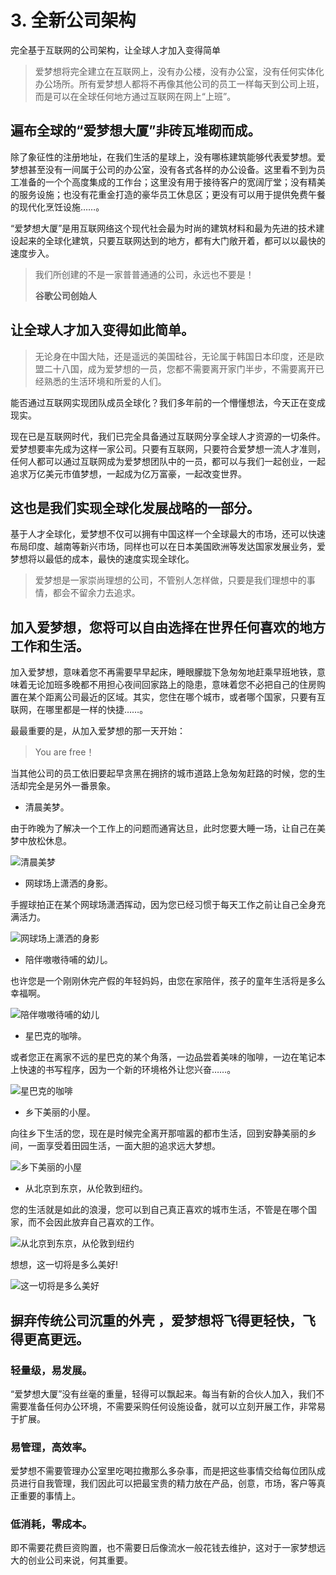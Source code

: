 # 3. 全新公司架构

完全基于互联网的公司架构，让全球人才加入变得简单

>爱梦想将完全建立在互联网上，没有办公楼，没有办公室，没有任何实体化办公场所。所有爱梦想人都将不再像其他公司的员工一样每天到公司上班，而是可以在全球任何地方通过互联网在网上“上班”。

## 遍布全球的“爱梦想大厦”非砖瓦堆砌而成。

除了象征性的注册地址，在我们生活的星球上，没有哪栋建筑能够代表爱梦想。爱梦想甚至没有一间属于公司的办公室，没有各式各样的办公设备。这里看不到为员工准备的一个个高度集成的工作台；这里没有用于接待客户的宽阔厅堂；没有精美的服务设施；也没有花重金打造的豪华员工休息区；更没有可以用于提供免费午餐的现代化烹饪设施……。

“爱梦想大厦”是用互联网络这个现代社会最为时尚的建筑材料和最为先进的技术建设起来的全球化建筑，只要互联网达到的地方，都有大门敞开着，都可以以最快的速度步入。

>我们所创建的不是一家普普通通的公司，永远也不要是！
>
>**谷歌公司创始人**

## 让全球人才加入变得如此简单。

>无论身在中国大陆，还是遥远的美国硅谷，无论属于韩国日本印度，还是欧盟二十八国，成为爱梦想的一员，您都不需要离开家门半步，不需要离开已经熟悉的生活环境和所爱的人们。

能否通过互联网实现团队成员全球化？我们多年前的一个懵懂想法，今天正在变成现实。

现在已是互联网时代，我们已完全具备通过互联网分享全球人才资源的一切条件。爱梦想要率先成为这样一家公司。只要有互联网，只要符合爱梦想一流人才准则，任何人都可以通过互联网成为爱梦想团队中的一员，都可以与我们一起创业，一起追求万亿美元市值梦想，一起成为亿万富豪，一起改变世界。

## 这也是我们实现全球化发展战略的一部分。

基于人才全球化，爱梦想不仅可以拥有中国这样一个全球最大的市场，还可以快速布局印度、越南等新兴市场，同样也可以在日本美国欧洲等发达国家发展业务，爱梦想将以最低的成本，最快的速度实现全球化。

>爱梦想是一家崇尚理想的公司，不管别人怎样做，只要是我们理想中的事情，都会不留余力去追求。

## 加入爱梦想，您将可以自由选择在世界任何喜欢的地方工作和生活。

加入爱梦想，意味着您不再需要早早起床，睡眼朦胧下急匆匆地赶乘早班地铁，意味着无论加班多晚都不用担心夜间回家路上的隐患，意味着您不必把自己的住房购置在某个距离公司最近的区域。其实，您住在哪个城市，或者哪个国家，只要有互联网，在哪里都是一样的快捷……。

最最重要的是，从加入爱梦想的那一天开始：

>You are free！

当其他公司的员工依旧要起早贪黑在拥挤的城市道路上急匆匆赶路的时候，您的生活却完全是另外一番景象。

- 清晨美梦。

由于昨晚为了解决一个工作上的问题而通宵达旦，此时您要大睡一场，让自己在美梦中放松休息。

![清晨美梦](https://cdn.jsdelivr.net/gh/aomoxo/aomoxo-plan@latest/images/sleeping.jpg)

- 网球场上潇洒的身影。

手握球拍正在某个网球场潇洒挥动，因为您已经习惯于每天工作之前让自己全身充满活力。

![网球场上潇洒的身影](https://cdn.jsdelivr.net/gh/aomoxo/aomoxo-plan@latest/images/tennis.jpg)

- 陪伴嗷嗷待哺的幼儿。

也许您是一个刚刚休完产假的年轻妈妈，由您在家陪伴，孩子的童年生活将是多么幸福啊。

![陪伴嗷嗷待哺的幼儿](https://cdn.jsdelivr.net/gh/aomoxo/aomoxo-plan@latest/images/baby.jpg)

- 星巴克的咖啡。

 或者您正在离家不远的星巴克的某个角落，一边品尝着美味的咖啡，一边在笔记本上快速的书写程序，因为一个新的环境格外让您兴奋……。

![星巴克的咖啡](https://cdn.jsdelivr.net/gh/aomoxo/aomoxo-plan@latest/images/coffee.jpg)

- 乡下美丽的小屋。

向往乡下生活的您，现在是时候完全离开那喧嚣的都市生活，回到安静美丽的乡间，一面享受着田园生活，一面大胆的追求远大梦想。

![乡下美丽的小屋](https://cdn.jsdelivr.net/gh/aomoxo/aomoxo-plan@latest/images/cottage.jpg)

- 从北京到东京，从伦敦到纽约。

您的生活就是如此的浪漫，您可以到自己真正喜欢的城市生活，不管是在哪个国家，而不会因此放弃自己喜欢的工作。

![从北京到东京，从伦敦到纽约](https://cdn.jsdelivr.net/gh/aomoxo/aomoxo-plan@latest/images/city.jpg)

想想，这一切将是多么美好!

![这一切将是多么美好](https://cdn.jsdelivr.net/gh/aomoxo/aomoxo-plan@latest/images/cool.jpg)


## 摒弃传统公司沉重的外壳 ，爱梦想将飞得更轻快，飞得更高更远。

### 轻量级，易发展。

“爱梦想大厦”没有丝毫的重量，轻得可以飘起来。每当有新的合伙人加入，我们不需要准备任何办公环境，不需要采购任何设施设备，就可以立刻开展工作，非常易于扩展。

### 易管理，高效率。

爱梦想不需要管理办公室里吃喝拉撒那么多杂事，而是把这些事情交给每位团队成员进行自我管理，我们因此可以把最宝贵的精力放在产品，创意，市场，客户等真正重要的事情上。

### 低消耗，零成本。

即不需要花费巨资购置，也不需要日后像流水一般花钱去维护，这对于一家梦想远大的创业公司来说，何其重要。
